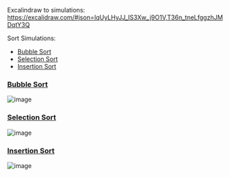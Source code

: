 Excalindraw to simulations: https://excalidraw.com/#json=IqUyLHyJJ_IS3Xw_j9O1V,T36n_tneLfggzhJMDqtY3Q

Sort Simulations:
- [Bubble Sort](./simulations.md#bubble-sort)
- [Selection Sort](./simulations.md#selection-sort)
- [Insertion Sort](./simulations.md#insertion-sort)

### [Bubble Sort](sort/bubble-sort.c)
![image](https://github.com/Luisgustavom1/data-structures-and-algorithms/assets/65229051/fa47cc67-d399-4786-8d8e-e442e8bb3922)

### [Selection Sort](sort/selection-sort.c)
![image](https://github.com/Luisgustavom1/data-structures-and-algorithms/assets/65229051/de1fabba-a187-465a-a164-b5f4a26c8f08)

### [Insertion Sort](sort/insertion-sort.c)
![image](https://github.com/Luisgustavom1/data-structures-and-algorithms/assets/65229051/704b66fc-4e9e-4801-b0b0-68d7eb9ade91)

